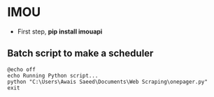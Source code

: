 # IMOU
- First step, **pip install imouapi**

## Batch script to make a scheduler
```
@echo off
echo Running Python script...
python "C:\Users\Awais Saeed\Documents\Web Scraping\onepager.py"
exit
```
